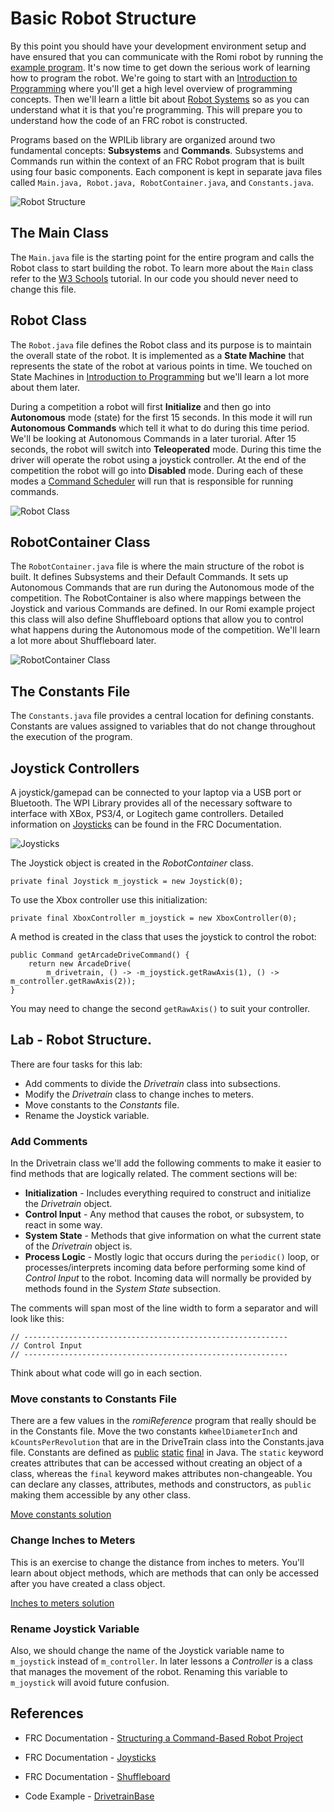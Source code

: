 # Basic Robot Structure
By this point you should have your development environment setup and have ensured that you can communicate with the Romi robot by running the [example program](romiExample.md).  It's now time to get down the serious work of learning how to program the robot.  We're going to start with an [Introduction to Programming](../../Programming/introProgramming.md) where you'll get a high level overview of programming concepts.  Then we'll learn a little bit about [Robot Systems](../../Concepts/RobotSystem/intro.md) so as you can understand what it is that you're programming. This will prepare you to understand how the code of an FRC robot is constructed.  

Programs based on the WPILib library are organized around two fundamental concepts: **Subsystems** and **Commands**. Subsystems and Commands run within the context of an FRC Robot program that is built using four basic components.  Each component is kept in separate java files called `Main.java, Robot.java, RobotContainer.java`, and `Constants.java`.  

![Robot Structure](../../images/Romi/Romi.010.jpeg)

## The Main Class
The `Main.java` file is the starting point for the entire program and calls the Robot class to start building the robot. To learn more about the `Main` class refer to the [W3 Schools](https://www.w3schools.com/java/java_syntax.asp) tutorial.  In our code you should never need to change this file.

## Robot Class
The `Robot.java` file defines the Robot class and its purpose is to maintain the overall state of the robot.  It is implemented as a **State Machine** that represents the state of the robot at various points in time.  We touched on State Machines in [Introduction to Programming](../../Programming/introProgramming.md) but we'll learn a lot more about them later.

During a competition a robot will first **Initialize** and then go into **Autonomous** mode (state) for the first 15 seconds.  In this mode it will run **Autonomous Commands** which tell it what to do during this time period.  We'll be looking at Autonomous Commands in a later turorial.  After 15 seconds, the robot will switch into **Teleoperated** mode.  During this time the driver will operate the robot using a joystick controller.  At the end of the competition the robot will go into **Disabled** mode.  During each of these modes a [Command Scheduler](https://docs.wpilib.org/en/latest/docs/software/commandbased/command-scheduler.html) will run that is responsible for running commands.

![Robot Class](../../images/Romi/Romi.011.jpeg)

## RobotContainer Class

The `RobotContainer.java` file is where the main structure of the robot is built.  It defines Subsystems and their Default Commands.  It sets up Autonomous Commands that are run during the Autonomous mode of the competition.  The RobotContainer is also where mappings between the Joystick and various Commands are defined.  In our Romi example project this class will also define Shuffleboard options that allow you to control what happens during the Autonomous mode of the competition.  We'll learn a lot more about Shuffleboard later.

![RobotContainer Class](../../images/Romi/Romi.014.jpeg)

## The Constants File

The `Constants.java` file provides a central location for defining constants.  Constants are values assigned to variables that do not change throughout the execution of the program.  

## <a name="joystick"></a>Joystick Controllers
A joystick/gamepad can be connected to your laptop via a USB port or Bluetooth.  The WPI Library provides all of the necessary software to interface with XBox, PS3/4, or Logitech game controllers. Detailed information on [Joysticks](https://docs.wpilib.org/en/latest/docs/software/basic-programming/joystick.html) can be found in the FRC Documentation.

![Joysticks](../../images/Romi/Romi.032.jpeg)

The Joystick object is created in the *RobotContainer* class.

    private final Joystick m_joystick = new Joystick(0);

To use the Xbox controller use this initialization:

    private final XboxController m_joystick = new XboxController(0);

A method is created in the class that uses the joystick to control the robot:

    public Command getArcadeDriveCommand() {
        return new ArcadeDrive(
            m_drivetrain, () -> -m_joystick.getRawAxis(1), () -> m_controller.getRawAxis(2));
    }

You may need to change the second `getRawAxis()` to suit your controller.    

## Lab - Robot Structure.
There are four tasks for this lab:

- Add comments to divide the *Drivetrain* class into subsections.
- Modify the *Drivetrain* class to change inches to meters.
- Move constants to the *Constants* file.
- Rename the Joystick variable.

### Add Comments
In the Drivetrain class we'll add the following comments to make it easier to find methods that are logically related.  The comment sections will be:

- **Initialization** - Includes everything required to construct and initialize the *Drivetrain* object.
- **Control Input** - Any method that causes the robot, or subsystem, to react in some way.
- **System State** - Methods that give information on what the current state of the *Drivetrain*  object is.
- **Process Logic** - Mostly logic that occurs during the `periodic()` loop, or processes/interprets incoming data before performing some kind of *Control Input* to the robot.  Incoming data will normally be provided by methods found in the *System State* subsection.

The comments will span most of the line width to form a separator and will look like this:

    // -----------------------------------------------------------
    // Control Input
    // -----------------------------------------------------------

Think about what code will go in each section.

### Move constants to Constants File
There are a few values in the *romiReference* program that really should be in the Constants file.  Move the two constants `kWheelDiameterInch` and `kCountsPerRevolution` that are in the DriveTrain class into the Constants.java file. Constants are defined as [public](https://www.w3schools.com/java/ref_keyword_public.asp) [static](https://www.w3schools.com/java/ref_keyword_static.asp) [final](https://www.w3schools.com/java/ref_keyword_final.asp) in Java.  The `static` keyword creates attributes that can be accessed without creating an object of a class, whereas the `final` keyword makes attributes non-changeable.  You can declare any classes, attributes, methods and constructors, as `public` making them accessible by any other class.

[Move constants solution](solutionMoveConstants.md)
### Change Inches to Meters
This is an exercise to change the distance from inches to meters. You'll learn about object methods, which are methods that can only be accessed after you have created a class object.

[Inches to meters solution](solutionInchMeters.md)

### Rename Joystick Variable
Also, we should change the name of the Joystick variable name to `m_joystick` instead of `m_controller`.  In later lessons a *Controller* is a class that manages the movement of the robot.  Renaming this variable to `m_joystick` will avoid future confusion.

## References
- FRC Documentation - [Structuring a Command-Based Robot Project](https://docs.wpilib.org/en/latest/docs/software/commandbased/structuring-command-based-project.html?highlight=RobotContainer)

- FRC Documentation - [Joysticks](https://docs.wpilib.org/en/latest/docs/software/basic-programming/joystick.html)

- FRC Documentation - [Shuffleboard](https://docs.wpilib.org/en/stable/docs/software/wpilib-tools/shuffleboard/index.html)

- Code Example - [DrivetrainBase](https://github.com/FRC-2928/RomiExamples/tree/main/RomiDrivetrainBase)

<!-- <h3><span style="float:left">
<a href="romiExample">Previous</a></span>
<span style="float:right">
<a href="romiJoysticks">Next</a></span></h3> -->
